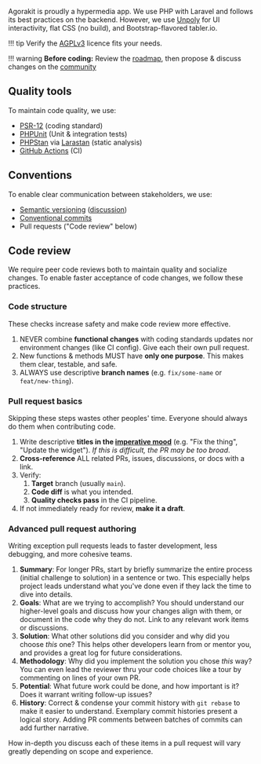 Agorakit is proudly a hypermedia app. We use PHP with Laravel and follows its best practices on the backend. However, we use [Unpoly](https://unpoly.com/) for UI interactivity, flat CSS (no build), and Bootstrap-flavored tabler.io.

!!! tip
    Verify the [AGPLv3](https://www.fsf.org/bulletin/2021/fall/the-fundamentals-of-the-agplv3) licence fits your needs.

!!! warning
    **Before coding:** Review the [roadmap](https://app.agorakit.org/groups/2014/discussions/18470), then propose & discuss changes on the [community](https://app.agorakit.org/groups/2014)

## Quality tools
To maintain code quality, we use:

* [PSR-12](https://www.php-fig.org/psr/psr-12/) (coding standard)
* [PHPUnit](https://phpunit.de/index.html) (Unit & integration tests)
* [PHPStan](https://phpstan.org/) via [Larastan](https://github.com/larastan/larastan?tab=readme-ov-file#%EF%B8%8F-about-larastan) (static analysis)
* [GitHub Actions](https://github.com/agorakit/agorakit/actions) (CI)

## Conventions
To enable clear communication between stakeholders, we use:

* [Semantic versioning](https://semver.org/) ([discussion](https://app.agorakit.org/groups/2014/discussions/18427))
* [Conventional commits](https://www.conventionalcommits.org)
* Pull requests ("Code review" below)

## Code review
We require peer code reviews both to maintain quality and socialize changes. To enable faster acceptance of code changes, we follow these practices.

### Code structure
These checks increase safety and make code review more effective.

1. NEVER combine **functional changes** with coding standards updates nor environment changes (like CI config). Give each their own pull request.
1. New functions & methods MUST have **only one purpose**. This makes them clear, testable, and safe.
1. ALWAYS use descriptive **branch names** (e.g. `fix/some-name` or `feat/new-thing`).

### Pull request basics
Skipping these steps wastes other peoples' time. Everyone should always do them when contributing code.

1. Write descriptive **titles in the [imperative mood](https://grammar.collinsdictionary.com/us/easy-learning/the-imperative)** (e.g. "Fix the thing", "Update the widget"). _If this is difficult, the PR may be too broad_.
1. **Cross-reference** ALL related PRs, issues, discussions, or docs with a link.
1. Verify:
   1. **Target** branch (usually `main`).
   1. **Code diff** is what you intended.
   1. **Quality checks pass** in the CI pipeline.
1. If not immediately ready for review, **make it a draft**.

### Advanced pull request authoring
Writing exception pull requests leads to faster development, less debugging, and more cohesive teams.

1. **Summary**: For longer PRs, start by briefly summarize the entire process (initial challenge to solution) in a sentence or two. This especially helps project leads understand what you've done even if they lack the time to dive into details.
1. **Goals**: What are we trying to accomplish? You should understand our higher-level goals and discuss how your changes align with them, or document in the code why they do not. Link to any relevant work items or discussions.
1. **Solution**: What other solutions did you consider and why did you choose _this_ one? This helps other developers learn from or mentor you, and provides a great log for future considerations.
1. **Methodology**: Why did you implement the solution you chose _this_ way? You can even lead the reviewer thru your code choices like a tour by commenting on lines of your own PR.
1. **Potential**: What future work could be done, and how important is it? Does it warrant writing follow-up issues?
1. **History**: Correct & condense your commit history with `git rebase` to make it easier to understand. Exemplary commit histories present a logical story. Adding PR comments between batches of commits can add further narrative.

How in-depth you discuss each of these items in a pull request will vary greatly depending on scope and experience.